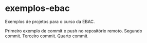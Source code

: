 # exemplos-ebac
Exemplos de projetos para o curso da EBAC.

Primeiro exemplo de commit e push no repositório remoto.
Segundo commit.
Terceiro commit.
Quarto commit.
